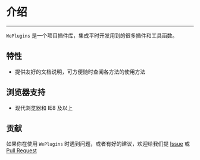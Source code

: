 # 介绍

----

`WePlugins` 是一个项目插件库，集成平时开发用到的很多插件和工具函数。

## 特性

- 提供友好的文档说明，可方便随时查阅各方法的使用方法

## 浏览器支持

- 现代浏览器和 IE8 及以上


## 贡献

如果你在使用 `WePlugins` 时遇到问题，或者有好的建议，欢迎给我们提 [Issue](https://github.com/569835014/plugins/issues) 或 [Pull Request](https://github.com/569835014/plugins/pulls)
